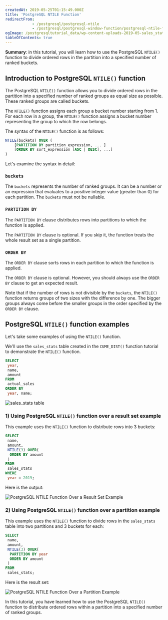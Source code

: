 ```yaml
---
createdAt: 2019-05-25T01:15:49.000Z
title: 'PostgreSQL NTILE Function'
redirectFrom:
            - /postgresql/postgresql-ntile 
            - /postgresql/postgresql-window-function/postgresql-ntile-function
ogImage: /postgresqltutorial_data/wp-content-uploads-2019-05-sales_stats-table.png
tableOfContents: true
---
```


**Summary**: in this tutorial, you will learn how to use the PostgreSQL `NTILE()` function to divide ordered rows in the partition into a specified number of ranked buckets.

## Introduction to PostgreSQL `NTILE()` function

The PostgreSQL `NTILE()` function allows you to divide ordered rows in the partition into a specified number of ranked groups as equal size as possible. These ranked groups are called buckets.

The `NTILE()` function assigns each group a bucket number starting from 1. For each row in a group, the `NTILE()` function assigns a bucket number representing the group to which the row belongs.

The syntax of the `NTILE()` function is as follows:

```sql
NTILE(buckets) OVER (
    [PARTITION BY partition_expression, ... ]
    [ORDER BY sort_expression [ASC | DESC], ...]
)
```

Let's examine the syntax in detail:

### `buckets`

The `buckets` represents the number of ranked groups. It can be a number or an expression that evaluates to a positive integer value (greater than 0) for each partition. The `buckets` must not be nullable.

### `PARTITION BY`

The `PARTITION BY` clause distributes rows into partitions to which the function is applied.

The `PARTITION BY` clause is optional. If you skip it, the function treats the whole result set as a single partition.

### `ORDER BY`

The `ORDER BY` clause sorts rows in each partition to which the function is applied.

The `ORDER BY` clause is optional. However, you should always use the `ORDER BY` clause to get an expected result.

Note that if the number of rows is not divisible by the `buckets`, the `NTILE()` function returns groups of two sizes with the difference by one. The bigger groups always come before the smaller groups in the order specified by the `ORDER BY` clause.

## PostgreSQL `NTILE()` function examples

Let's take some examples of using the `NTILE()` function.

We'll use the `sales_stats` table created in the `CUME_DIST()` function tutorial to demonstrate the `NTILE()` function.

```sql
SELECT
 year,
 name,
 amount
FROM
 actual_sales
ORDER BY
 year, name;
```

![sales_stats table](/postgresqltutorial_data/wp-content-uploads-2019-05-sales_stats-table.png)

### 1) Using PostgreSQL `NTILE()` function over a result set example

This example uses the `NTILE()` function to distribute rows into 3 buckets:

```sql
SELECT
 name,
 amount,
 NTILE(3) OVER(
  ORDER BY amount
 )
FROM
 sales_stats
WHERE
 year = 2019;
```

Here is the output:

![PostgreSQL NTILE Function Over a Result Set Example](/postgresqltutorial_data/wp-content-uploads-2019-05-PostgreSQL-NTILE-Function-Over-a-Result-Set-Example.png)

### 2) Using PostgreSQL `NTILE()` function over a partition example

This example uses the `NTILE()` function to divide rows in the `sales_stats` table into two partitions and 3 buckets for each:

```sql
SELECT
 name,
 amount,
 NTILE(3) OVER(
  PARTITION BY year
  ORDER BY amount
 )
FROM
 sales_stats;
```

Here is the result set:

![PostgreSQL NTILE Function Over a Partition Example](/postgresqltutorial_data/wp-content-uploads-2019-05-PostgreSQL-NTILE-Function-Over-a-Partition-Example.png)

In this tutorial, you have learned how to use the PostgreSQL `NTILE()` function to distribute ordered rows within a partition into a specified number of ranked groups.
